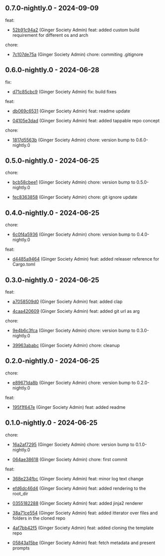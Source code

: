 ## 0.7.0-nightly.0 - 2024-09-09
feat:
 - [52b91c94a2](https://github.com/ginger-society/ginger-scaffolder52b91c94a2faba6398da32829cc66a21014c8ceb) (Ginger Society Admin) feat: added custom build requirement for different os and arch
	
chore:
 - [7c107de75a](https://github.com/ginger-society/ginger-scaffolder7c107de75a4d98e7730d4f4ab494b3f0a04697e2) (Ginger Society Admin) chore: commiting .gitignore
	
## 0.6.0-nightly.0 - 2024-06-28
fix:
 - [d71c85cbc9](https://github.com/ginger-society/ginger-scaffolderd71c85cbc918f061bc47576f7863eed057e1bede) (Ginger Society Admin) fix: build fixes
	
feat:
 - [db069c6531](https://github.com/ginger-society/ginger-scaffolderdb069c6531d53ddf48d4aa60232a0f9a77c3b11c) (Ginger Society Admin) feat: readme update
	
 - [04105e3dad](https://github.com/ginger-society/ginger-scaffolder04105e3dadf88c720a6d1ccad9ecbfbf0189999e) (Ginger Society Admin) feat: added tappable repo concept
	
chore:
 - [1817d5563b](https://github.com/ginger-society/ginger-scaffolder1817d5563b88246942ae83a41181c0e709ea9afc) (Ginger Society Admin) chore: version bump to 0.6.0-nightly.0
	
## 0.5.0-nightly.0 - 2024-06-25
chore:
 - [bcb58cbee1](https://github.com/ginger-society/ginger-scaffolderbcb58cbee149d5a94cfcce067bc64269cb97b32e) (Ginger Society Admin) chore: version bump to 0.5.0-nightly.0
	
 - [fec8363858](https://github.com/ginger-society/ginger-scaffolderfec8363858837d9a2c4245f0e5d4fea024039ec5) (Ginger Society Admin) chore: git ignore update
	
## 0.4.0-nightly.0 - 2024-06-25
chore:
 - [6c0f4a5936](https://github.com/ginger-society/ginger-scaffolder6c0f4a5936b874e384ec87ca64d4d84248fc2a6a) (Ginger Society Admin) chore: version bump to 0.4.0-nightly.0
	
feat:
 - [d4485a9464](https://github.com/ginger-society/ginger-scaffolderd4485a94644083436894c4f57795e0105994276d) (Ginger Society Admin) feat: added releaser reference for Cargo.toml
	
## 0.3.0-nightly.0 - 2024-06-25
feat:
 - [a7058509d0](https://github.com/ginger-society/ginger-scaffoldera7058509d0fed4ffa0e9f829914f5beefaa32fe7) (Ginger Society Admin) feat: added clap
	
 - [4caa420609](https://github.com/ginger-society/ginger-scaffolder4caa420609b067337242f2d2a3048573b6398c8c) (Ginger Society Admin) feat: added git url as arg
	
chore:
 - [9e4b6c3fca](https://github.com/ginger-society/ginger-scaffolder9e4b6c3fcadec3af157ba1fb8339ae6da26ba373) (Ginger Society Admin) chore: version bump to 0.3.0-nightly.0
	
 - [39963ababc](https://github.com/ginger-society/ginger-scaffolder39963ababc65fc6f0d9522d24ef7ec76e400f1e6) (Ginger Society Admin) chore: cleanup
	
## 0.2.0-nightly.0 - 2024-06-25
chore:
 - [e89671da8b](https://github.com/ginger-society/ginger-scaffoldere89671da8b2cf598d111c3c21e847b39b2389d04) (Ginger Society Admin) chore: version bump to 0.2.0-nightly.0
	
feat:
 - [195f1f647e](https://github.com/ginger-society/ginger-scaffolder195f1f647eaff21e0a1a44972c686515bff68ce7) (Ginger Society Admin) feat: added readme
	
## 0.1.0-nightly.0 - 2024-06-25
chore:
 - [16a2af7295](https://github.com/ginger-society/ginger-scaffolder16a2af729588e956a73ed3b6f7556f76d2982f72) (Ginger Society Admin) chore: version bump to 0.1.0-nightly.0
	
 - [064ae38618](https://github.com/ginger-society/ginger-scaffolder064ae38618f2935dfe791c2851cd30593af9723e) (Ginger Society Admin) chore: first commit
	
feat:
 - [368e234fbc](https://github.com/ginger-society/ginger-scaffolder368e234fbcd295566ee6da08fd1421e1c0c0cb47) (Ginger Society Admin) feat: minor log text change
	
 - [efd6dc46d4](https://github.com/ginger-society/ginger-scaffolderefd6dc46d44249f4e37909a7dd52df0aded26429) (Ginger Society Admin) feat: added rendering to the root_dir
	
 - [0355182288](https://github.com/ginger-society/ginger-scaffolder0355182288707e3a3641f12b959540289172177c) (Ginger Society Admin) feat: added jinja2 renderer
	
 - [38a71ce554](https://github.com/ginger-society/ginger-scaffolder38a71ce5548107dda05459b3d0b093371a772e99) (Ginger Society Admin) feat: added itterator over files and folders in the cloned repo
	
 - [4af7bb42f5](https://github.com/ginger-society/ginger-scaffolder4af7bb42f5a475d96e1a9680e8c74c8ac1c88d54) (Ginger Society Admin) feat: added cloning the template repo
	
 - [05843a15be](https://github.com/ginger-society/ginger-scaffolder05843a15be9f5b001c45ef78e41f9f3e1ab64009) (Ginger Society Admin) feat: fetch metadata and present prompts
	
